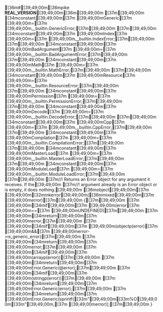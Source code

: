 [36m#[39;49;00m[36mpike __REAL_VERSION__[39;49;00m[36m[39;49;00m
[37m[39;49;00m
[34mconstant[39;49;00m[37m [39;49;00mGeneric[37m [39;49;00m=[37m [39;49;00m__builtin.GenericError;[37m[39;49;00m
[37m[39;49;00m
[34mconstant[39;49;00m[37m [39;49;00mIndex[37m [39;49;00m=[37m [39;49;00m__builtin.IndexError;[37m[39;49;00m
[37m[39;49;00m
[34mconstant[39;49;00m[37m [39;49;00mBadArgument[37m [39;49;00m=[37m [39;49;00m__builtin.BadArgumentError;[37m[39;49;00m
[37m[39;49;00m
[34mconstant[39;49;00m[37m [39;49;00mMath[37m [39;49;00m=[37m [39;49;00m__builtin.MathError;[37m[39;49;00m
[37m[39;49;00m
[34mconstant[39;49;00m[37m [39;49;00mResource[37m [39;49;00m=[37m [39;49;00m__builtin.ResourceError;[37m[39;49;00m
[37m[39;49;00m
[34mconstant[39;49;00m[37m [39;49;00mPermission[37m [39;49;00m=[37m [39;49;00m__builtin.PermissionError;[37m[39;49;00m
[37m[39;49;00m
[34mconstant[39;49;00m[37m [39;49;00mDecode[37m [39;49;00m=[37m [39;49;00m__builtin.DecodeError;[37m[39;49;00m
[37m[39;49;00m
[34mconstant[39;49;00m[37m [39;49;00mCpp[37m [39;49;00m=[37m [39;49;00m__builtin.CppError;[37m[39;49;00m
[37m[39;49;00m
[34mconstant[39;49;00m[37m [39;49;00mCompilation[37m [39;49;00m=[37m [39;49;00m__builtin.CompilationError;[37m[39;49;00m
[37m[39;49;00m
[34mconstant[39;49;00m[37m [39;49;00mMasterLoad[37m [39;49;00m=[37m [39;49;00m__builtin.MasterLoadError;[37m[39;49;00m
[37m[39;49;00m
[34mconstant[39;49;00m[37m [39;49;00mModuleLoad[37m [39;49;00m=[37m [39;49;00m__builtin.ModuleLoadError;[37m[39;49;00m
[37m[39;49;00m
[37m//! Returns an Error object for any argument it receives. If the[39;49;00m
[37m//! argument already is an Error object or is empty, it does nothing.[39;49;00m
[36mobject[39;49;00m[37m [39;49;00m[32mmkerror[39;49;00m([36mmixed[39;49;00m[37m [39;49;00merror)[37m[39;49;00m
{[37m[39;49;00m
[37m  [39;49;00m[34mif[39;49;00m[37m [39;49;00m(error[37m [39;49;00m==[37m [39;49;00mUNDEFINED)[37m[39;49;00m
[37m    [39;49;00m[34mreturn[39;49;00m[37m [39;49;00merror;[37m[39;49;00m
[37m  [39;49;00m[34mif[39;49;00m[37m [39;49;00m(objectp(error)[37m [39;49;00m&&[37m [39;49;00merror->is_generic_error)[37m[39;49;00m
[37m    [39;49;00m[34mreturn[39;49;00m[37m [39;49;00merror;[37m[39;49;00m
[37m  [39;49;00m[34mif[39;49;00m[37m [39;49;00m(arrayp(error))[37m[39;49;00m
[37m    [39;49;00m[34mreturn[39;49;00m[37m [39;49;00mError.Generic(@error);[37m[39;49;00m
[37m  [39;49;00m[34mif[39;49;00m[37m [39;49;00m(stringp(error))[37m[39;49;00m
[37m    [39;49;00m[34mreturn[39;49;00m[37m [39;49;00mError.Generic(error);[37m[39;49;00m
[37m  [39;49;00m[34mreturn[39;49;00m[37m [39;49;00mError.Generic(sprintf([33m"[39;49;00m[33m%O[39;49;00m[33m"[39;49;00m,[37m [39;49;00merror));[37m[39;49;00m
}
